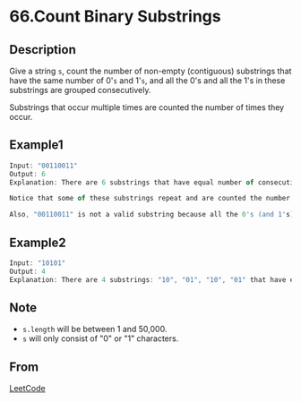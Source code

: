 # 66.Count Binary Substrings

## Description

Give a string `s`, count the number of non-empty (contiguous) substrings that have the same number of 0'`s` and 1'`s`, and all the 0's and all the 1's in these substrings are grouped consecutively.

Substrings that occur multiple times are counted the number of times they occur.

## Example1

```javascript
Input: "00110011"
Output: 6
Explanation: There are 6 substrings that have equal number of consecutive 1's and 0's: "0011", "01", "1100", "10", "0011", and "01".

Notice that some of these substrings repeat and are counted the number of times they occur.

Also, "00110011" is not a valid substring because all the 0's (and 1's) are not grouped together.
```

## Example2

```javascript
Input: "10101"
Output: 4
Explanation: There are 4 substrings: "10", "01", "10", "01" that have equal number of consecutive 1's and 0's.
```

## Note

* `s.length` will be between 1 and 50,000.
* `s` will only consist of "0" or "1" characters.

## From

[LeetCode](https://leetcode.com/problems/count-binary-substrings)
